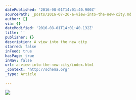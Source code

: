 ```yaml
---
datePublished: '2016-08-01T14:01:40.900Z'
sourcePath: _posts/2016-07-26-a-view-into-the-new-city.md
author: []
via: {}
dateModified: '2016-08-01T14:01:40.132Z'
title: ''
publisher: {}
description: A view into the new city
starred: false
inFeed: true
hasPage: true
inNav: false
url: a-view-into-the-new-city/index.html
_context: 'http://schema.org'
_type: Article

---
```

![](https://the-grid-user-content.s3-us-west-2.amazonaws.com/71169a11-f5c1-4f19-b4a7-80fdc04f4c02.jpg)